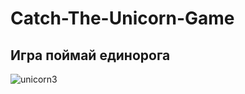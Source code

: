 # Catch-The-Unicorn-Game

## Игра поймай единорога

![unicorn3](https://user-images.githubusercontent.com/56477695/139956836-e9234f95-b320-4fbb-9505-b8ce46ec66f9.jpg)
